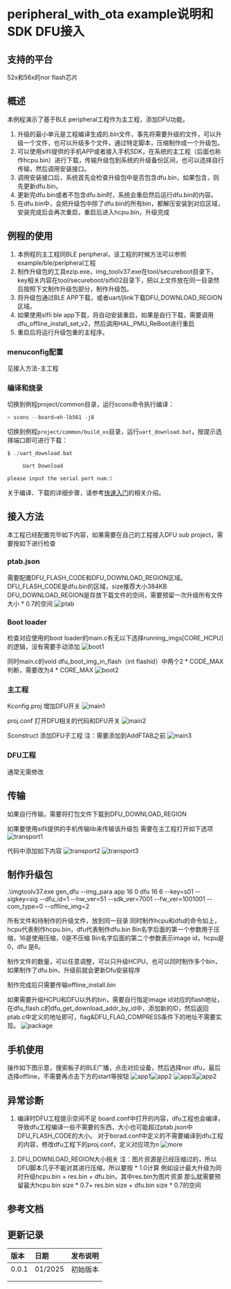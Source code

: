 # peripheral_with_ota example说明和SDK DFU接入

## 支持的平台
52x和56x的nor flash芯片

## 概述
<!-- 例程简介 -->
本例程演示了基于BLE peripheral工程作为主工程，添加DFU功能。
1.	升级的最小单元是工程编译生成的.bin文件，事先将需要升级的文件，可以升级一个文件，也可以升级多个文件，通过特定脚本，压缩制作成一个升级包。
2.	可以使用sifli提供的手机APP或者接入手机SDK，在系统的主工程（后面也称作hcpu.bin）进行下载，传输升级包到系统的升级备份区间，也可以选择自行传输，然后调用安装接口。
3.	调用安装接口后，系统首先会检查升级包中是否包含dfu.bin，如果包含，则先更新dfu.bin。
4.	更新完dfu.bin或者不包含dfu.bin时，系统会重启然后运行dfu.bin的内容。
5.	在dfu.bin中，会把升级包中除了dfu.bin的所有bin，都解压安装到对应区域，安装完成后会再次重启，重启后进入hcpu.bin，升级完成

## 例程的使用
1. 本例程的主工程同BLE peripheral，该工程的时候方法可以参照example/ble/peripheral工程
2. 制作升级包的工具ezip.exe，img_toolv37.exe在tool/secureboot目录下，key相关内容在tool/secureboot/sifli02目录下，把以上文件放在同一目录然后按照下文制作升级包部分，制作升级包。
3. 将升级包通过BLE APP下载，或者uart/jlink下载DFU_DOWNLOAD_REGION区域。
4. 如果使用sifli ble app下载，将自动安装重启，如果是自行下载，需要调用dfu_offline_install_set_v2，然后调用HAL_PMU_ReBoot进行重启
5. 重启后将运行升级包重的主程序。

### menuconfig配置
见接入方法-主工程

### 编译和烧录
切换到例程project/common目录，运行scons命令执行编译：
```c
> scons --board=eh-lb561 -j8
```
切换到例程`project/common/build_xx`目录，运行`uart_download.bat`，按提示选择端口即可进行下载：
```c
$ ./uart_download.bat

     Uart Download

please input the serial port num:5
```
关于编译、下载的详细步骤，请参考[快速入门](/quickstart/get-started-gcc.md)的相关介绍。

## 接入方法
本工程已经配置完毕如下内容，如果需要在自己的工程接入DFU sub project，需要按如下进行检查
### ptab.json
需要配置DFU_FLASH_CODE和DFU_DOWNLOAD_REGION区域。
DFU_FLASH_CODE是dfu.bin的区域，size推荐大小384KB
DFU_DOWNLOAD_REGION是存放下载文件的空间，需要预留一次升级所有文件大小 * 0.7的空间
![ptab](./assets/ptab_561.png)

 
### Boot loader
检查对应使用的boot loader的main.c有无以下选择running_imgs[CORE_HCPU]的逻辑，没有需要手动添加
![boot1](./assets/bootloader1.png)
 

同时main.c的void dfu_boot_img_in_flash（int flashid）中两个2 * CODE_MAX判断，需要改为4 * CORE_MAX
![boot2](./assets/bootloader2.png)


### 主工程
Kconfig.proj
增加DFU开关
![main1](./assets/mainproject1.png)
 

proj.conf
打开DFU相关的代码和DFU开关
![main2](./assets/mainproject2.png)
 

Sconstruct
添加DFU子工程
注：需要添加到AddFTAB之前
![main3](./assets/mainproject3.png)
 
### DFU工程
通常无需修改

## 传输
如果自行传输，需要将打包文件下载到DFU_DOWNLOAD_REGION

如果要使用sifli提供的手机传输lib来传输该升级包
需要在主工程打开如下选项
![transport1](./assets/serialtransport1.png)

代码中添加如下内容
![transport2](./assets/serialtransport2.png)
![transport3](./assets/serialtransport3.png)


## 制作升级包
.\imgtoolv37.exe gen_dfu --img_para app 16 0 dfu 16 6 --key=s01 --sigkey=sig --dfu_id=1 --hw_ver=51 --sdk_ver=7001 --fw_ver=1001001 --com_type=0 --offline_img=2

所有文件和待制作的升级文件，放到同一目录
同时制作hcpu和dfu的命令如上，hcpu代表制作hcpu.bin，dfu代表制作dfu.bin
Bin名字后面的第一个参数用于压缩，16是使用压缩，0是不压缩
Bin名字后面的第二个参数表示image id，hcpu是0，dfu 是6。

制作文件的数量，可以任意调整，可以只升级HCPU，也可以同时制作多个bin，如果制作了dfu.bin，升级前就会更新Dfu安装程序

制作完成后只需要传输offline_install.bin

如果需要升级HCPU和DFU以外的bin，需要自行指定image id对应的flash地址，在dfu_flash.c的dfu_get_download_addr_by_id中，添加新的ID，然后返回ptab.c中定义的地址即可，flag&DFU_FLAG_COMPRESS条件下的地址不需要实现。
![package](./assets/package.png)
 
## 手机使用
操作如下图示意，搜索板子的BLE广播，点击对应设备，然后选择nor dfu，最后选择offline，不需要再点击下方的start等按钮
![app1](./assets/app.jpg)![app2](./assets/app2.jpg)
![app3](./assets/app3.jpg)![app2](./assets/app4.jpg)


## 异常诊断
1.	编译时DFU工程提示空间不足
board.conf中打开的内容，dfu工程也会编译，导致dfu工程编译一些不需要的东西，大小也可能超过ptab.json中DFU_FLASH_CODE的大小。
对于borad.conf中定义的不需要编译到dfu工程的内容，修改dfu工程下的proj.conf，定义对应项为n
![more](./assets/more.png)
 

2.	DFU_DOWNLOAD_REGION大小相关
注：图片资源是已经压缩过的，所以DFU脚本几乎不能对其进行压缩，所以要按 * 1.0计算
例如设计最大升级为同时升级hcpu.bin + res.bin + dfu.bin，其中res.bin为图片资源
那么就需要预留最大hcpu.bin size * 0.7+ res.bin size + dfu.bin size * 0.7的空间



## 参考文档
<!-- 对于rt_device的示例，rt-thread官网文档提供的较详细说明，可以在这里添加网页链接，例如，参考RT-Thread的[RTC文档](https://www.rt-thread.org/document/site/#/rt-thread-version/rt-thread-standard/programming-manual/device/rtc/rtc) -->

## 更新记录
|版本 |日期   |发布说明 |
|:---|:---|:---|
|0.0.1 |01/2025 |初始版本 |
| | | |
| | | |
